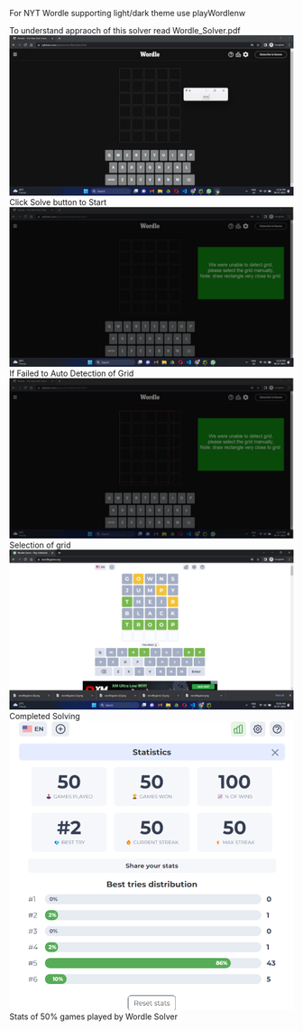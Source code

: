 For NYT Wordle supporting light/dark theme use playWordlenw

To understand appraoch of this solver read Wordle_Solver.pdf
![images](images/1.png)
Click Solve button to Start
![images](images/2.png)
If Failed to Auto Detection of Grid
![images](images/3.png)
Selection of grid
![images](images/4.png)
Completed Solving
![images](images/5.png)
Stats of 50% games played by Wordle Solver
